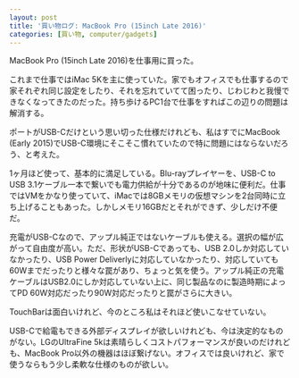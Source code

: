 ```yaml
---
layout: post
title: '買い物ログ: MacBook Pro (15inch Late 2016)'
categories: [買い物, computer/gadgets]
---
```


MacBook Pro (15inch Late 2016)を仕事用に買った。

これまで仕事ではiMac 5Kを主に使っていた。家でもオフィスでも仕事するので家それぞれ同じ設定をしたり、それを忘れていてて困ったり、じわじわと我慢できなくなってきたのだった。持ち歩けるPC1台で仕事をすればこの辺りの問題は解消する。

ポートがUSB-Cだけという思い切った仕様だけれども、私はすでにMacBook (Early 2015)でUSB-C環境にそこそこ慣れていたので特に問題にはならないだろう、と考えた。

1ヶ月ほど使って、基本的に満足している。Blu-rayプレイヤーを、USB-C to USB 3.1ケーブル一本で繋いでも電力供給が十分であるのが地味に便利だ。仕事ではVMをかなり使っていて、iMacでは8GBメモリの仮想マシンを2台同時に立ち上げることもあった。しかしメモリ16GBだとそれができず、少しだけ不便だ。

充電がUSB-Cなので、アップル純正ではないケーブルも使える。選択の幅が広がって自由度が高い。ただ、形状がUSB-Cであっても、USB 2.0しか対応していなかったり、USB Power Deliverlyに対応していなかったり、対応していても60Wまでだったりと様々な罠があり、ちょっと気を使う。アップル純正の充電ケーブルはUSB2.0にしか対応していない上に、同じ製品なのに製造時期によってPD 60W対応だったり90W対応だったりと罠がさらに大きい。

TouchBarは面白いけれど、今のところ私はそれほど使いこなせていない。

USB-Cで給電もできる外部ディスプレイが欲しいけれども、今は決定的なものがない。LGのUltraFine 5kは素晴らしくコストパフォーマンスが良いのだけれども、MacBook Pro以外の機器はほぼ繋げない。オフィスでは良いけれど、家で使うならもう少し柔軟な仕様のものが欲しい。


